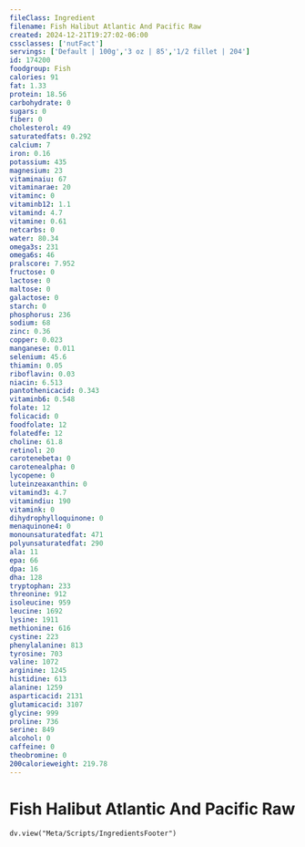 ```yaml
---
fileClass: Ingredient
filename: Fish Halibut Atlantic And Pacific Raw
created: 2024-12-21T19:27:02-06:00
cssclasses: ['nutFact']
servings: ['Default | 100g','3 oz | 85','1/2 fillet | 204']
id: 174200
foodgroup: Fish
calories: 91
fat: 1.33
protein: 18.56
carbohydrate: 0
sugars: 0
fiber: 0
cholesterol: 49
saturatedfats: 0.292
calcium: 7
iron: 0.16
potassium: 435
magnesium: 23
vitaminaiu: 67
vitaminarae: 20
vitaminc: 0
vitaminb12: 1.1
vitamind: 4.7
vitamine: 0.61
netcarbs: 0
water: 80.34
omega3s: 231
omega6s: 46
pralscore: 7.952
fructose: 0
lactose: 0
maltose: 0
galactose: 0
starch: 0
phosphorus: 236
sodium: 68
zinc: 0.36
copper: 0.023
manganese: 0.011
selenium: 45.6
thiamin: 0.05
riboflavin: 0.03
niacin: 6.513
pantothenicacid: 0.343
vitaminb6: 0.548
folate: 12
folicacid: 0
foodfolate: 12
folatedfe: 12
choline: 61.8
retinol: 20
carotenebeta: 0
carotenealpha: 0
lycopene: 0
luteinzeaxanthin: 0
vitamind3: 4.7
vitamindiu: 190
vitamink: 0
dihydrophylloquinone: 0
menaquinone4: 0
monounsaturatedfat: 471
polyunsaturatedfat: 290
ala: 11
epa: 66
dpa: 16
dha: 128
tryptophan: 233
threonine: 912
isoleucine: 959
leucine: 1692
lysine: 1911
methionine: 616
cystine: 223
phenylalanine: 813
tyrosine: 703
valine: 1072
arginine: 1245
histidine: 613
alanine: 1259
asparticacid: 2131
glutamicacid: 3107
glycine: 999
proline: 736
serine: 849
alcohol: 0
caffeine: 0
theobromine: 0
200calorieweight: 219.78
---
```


# Fish Halibut Atlantic And Pacific Raw

```dataviewjs
dv.view("Meta/Scripts/IngredientsFooter")
```